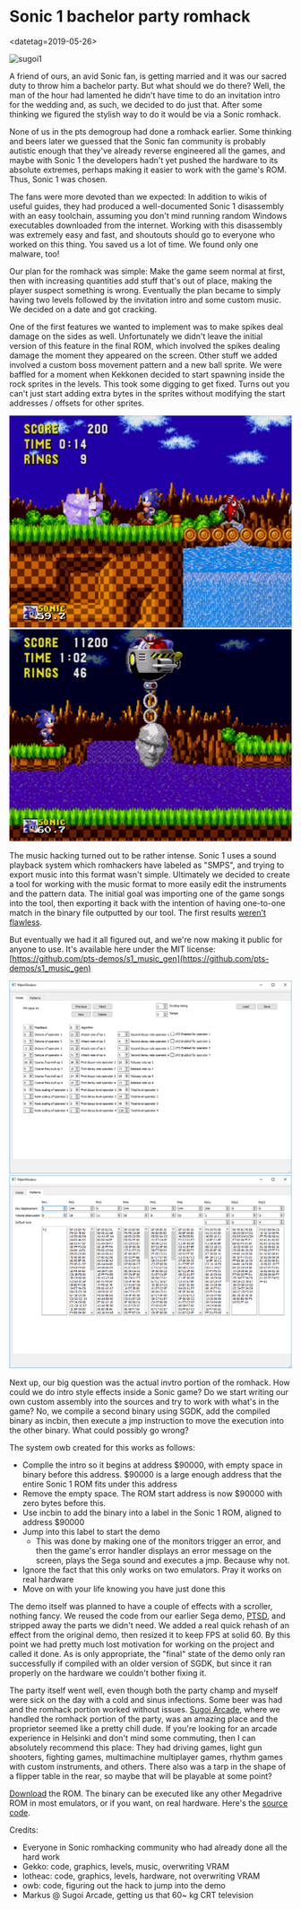 # Sonic 1 bachelor party romhack

<datetag=2019-05-26>

![](pics/romhack_sugoi1.jpg "sugoi1")

A friend of ours, an avid Sonic fan, is getting married and it was our sacred duty to throw him a bachelor party. But what should we do there? Well, the man of the hour had lamented he didn't have time to do an invitation intro for the wedding and, as such, we decided to do just that. After some thinking we figured the stylish way to do it would be via a Sonic romhack.

None of us in the pts demogroup had done a romhack earlier. Some thinking and beers later we guessed that the Sonic fan community is probably autistic enough that they've already reverse engineered all the games, and maybe with Sonic 1 the developers hadn't yet pushed the hardware to its absolute extremes, perhaps making it easier to work with the game's ROM. Thus, Sonic 1 was chosen.

The fans were more devoted than we expected: In addition to wikis of useful guides, they had produced a well-documented Sonic 1 disassembly with an easy toolchain, assuming you don't mind running random Windows executables downloaded from the internet. Working with this disassembly was extremely easy and fast, and shoutouts should go to everyone who worked on this thing. You saved us a lot of time. We found only one malware, too!

Our plan for the romhack was simple: Make the game seem normal at first, then with increasing quantities add stuff that's out of place, making the player suspect something is wrong. Eventually the plan became to simply having two levels followed by the invitation intro and some custom music. We decided on a date and got cracking.

One of the first features we wanted to implement was to make spikes deal damage on the sides as well. Unfortunately we didn't leave the initial version of this feature in the final ROM, which involved the spikes dealing damage the moment they appeared on the screen. Other stuff we added involved a custom boss movement pattern and a new ball sprite. We were baffled for a moment when Kekkonen decided to start spawning inside the rock sprites in the levels. This took some digging to get fixed. Turns out you can't just start adding extra bytes in the sprites without modifying the start addresses / offsets for other sprites.

![](pics/romhack_kekkonen1.png "kekkonen1")
![](pics/romhack_kekkonen2.png "kekkonen2")

The music hacking turned out to be rather intense. Sonic 1 uses a sound playback system which romhackers have labeled as "SMPS", and trying to export music into this format wasn't simple. Ultimately we decided to create a tool for working with the music format to more easily edit the instruments and the pattern data. The initial goal was importing one of the game songs into the tool, then exporting it back with the intention of having one-to-one match in the binary file outputted by our tool. The first results [weren't flawless](https://plantmonster.net/pts/sonic1_romhack/seegaa.mp4).

But eventually we had it all figured out, and we're now making it public for anyone to use. It's available here under the MIT license: [https://github.com/pts-demos/s1_music_gen](https://github.com/pts-demos/s1_music_gen)

![](pics/romhack_musicgen1.png "musicgen1")
![](pics/romhack_musicgen2.png "musicgen2")

Next up, our big question was the actual invtro portion of the romhack. How could we do intro style effects inside a Sonic game? Do we start writing our own custom assembly into the sources and try to work with what's in the game? No, we compile a second binary using SGDK, add the compiled binary as incbin, then execute a jmp instruction to move the execution into the other binary. What could possibly go wrong?

The system owb created for this works as follows:

* CompIle the intro so it begins at address $90000, with empty space in binary before this address. $90000 is a large enough address that the entire Sonic 1 ROM fits under this address
* Remove the empty space. The ROM start address is now $90000 with zero bytes before this.
* Use incbin to add the binary into a label in the Sonic 1 ROM, aligned to address $90000
* Jump into this label to start the demo
    * This was done by making one of the monitors trigger an error, and then the game's error handler displays an error message on the screen, plays the Sega sound and executes a jmp. Because why not.
* Ignore the fact that this only works on two emulators. Pray it works on real hardware
* Move on with your life knowing you have just done this

The demo itself was planned to have a couple of effects with a scroller, nothing fancy. We reused the code from our earlier Sega demo, [PTSD](http://www.pouet.net/prod.php?which=76304), and stripped away the parts we didn't need. We added a real quick rehash of an effect from the original demo, then resized it to keep FPS at solid 60. By this point we had pretty much lost motivation for working on the project and called it done. As is only appropriate, the "final" state of the demo only ran successfully if compiled with an older version of SGDK, but since it ran properly on the hardware we couldn't bother fixing it.

The party itself went well, even though both the party champ and myself were sick on the day with a cold and sinus infections. Some beer was had and the romhack portion worked without issues. [Sugoi Arcade](http://www.sugoi.fi), where we handled the romhack portion of the party, was an amazing place and the proprietor seemed like a pretty chill dude. If you're looking for an arcade experience in Helsinki and don't mind some commuting, then I can absolutely recommend this place: They had driving games, light gun shooters, fighting games, multimachine multiplayer games, rhythm games with custom instruments, and others. There also was a tarp in the shape of a flipper table in the rear, so maybe that will be playable at some point?

[Download](https://plantmonster.net/pts/sonic1_romhack/sonicus1.bin) the ROM. The binary can be executed like any other Megadrive ROM in most emulators, or if you want, on real hardware. Here's the [source code](https://github.com/pts-demos/s1disasm).

Credits:

* Everyone in Sonic romhacking community who had already done all the hard work
* Gekko: code, graphics, levels, music, overwriting VRAM
* lotheac: code, graphics, levels, hardware, not overwriting VRAM
* owb: code, figuring out the hack to jump into the demo
* Markus @ Sugoi Arcade, getting us that 60~ kg CRT television

